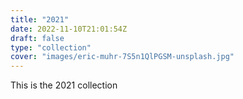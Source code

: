 ```yaml
---
title: "2021"
date: 2022-11-10T21:01:54Z
draft: false
type: "collection"
cover: "images/eric-muhr-7S5n1QlPGSM-unsplash.jpg"
---
```


This is the 2021 collection